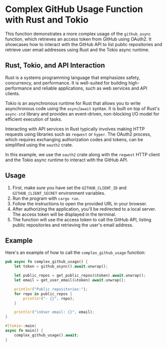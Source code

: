 # Complex GitHub Usage Function with Rust and Tokio

This function demonstrates a more complex usage of the `github_async` function, which retrieves an access token from GitHub using OAuth2. It showcases how to interact with the GitHub API to list public repositories and retrieve user email addresses using Rust and the Tokio async runtime.

## Rust, Tokio, and API Interaction

Rust is a systems programming language that emphasizes safety, concurrency, and performance. It is well-suited for building high-performance and reliable applications, such as web services and API clients.

Tokio is an asynchronous runtime for Rust that allows you to write asynchronous code using the `async`/`await` syntax. It is built on top of Rust's `async-std` library and provides an event-driven, non-blocking I/O model for efficient execution of tasks.

Interacting with API services in Rust typically involves making HTTP requests using libraries such as `reqwest` or `hyper`. The OAuth2 process, which requires exchanging authorization codes and tokens, can be simplified using the `oauth2` crate.

In this example, we use the `oauth2` crate along with the `reqwest` HTTP client and the Tokio async runtime to interact with the GitHub API.

## Usage

1. First, make sure you have set the `GITHUB_CLIENT_ID` and `GITHUB_CLIENT_SECRET` environment variables.
2. Run the program with `cargo run`.
3. Follow the instructions to open the provided URL in your browser.
4. After authorizing the application, you'll be redirected to a local server. The access token will be displayed in the terminal.
5. The function will use the access token to call the GitHub API, listing public repositories and retrieving the user's email address.

## Example

Here's an example of how to call the `complex_github_usage` function:

```rust
pub async fn complex_github_usage() {
    let token = github_async().await.unwrap();

    let public_repos = get_public_repos(&token).await.unwrap();
    let email = get_user_email(&token).await.unwrap();

    println!("Public repositories:");
    for repo in public_repos {
        println!("- {}", repo);
    }

    println!("\nUser email: {}", email);
}

#[tokio::main]
async fn main() {
    complex_github_usage().await;
}
